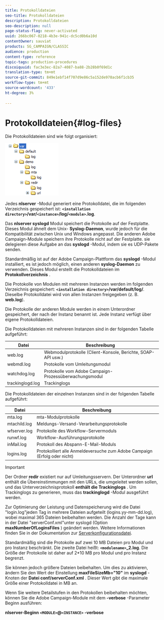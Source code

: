 ```yaml
---
title: Protokolldateien
seo-title: Protokolldateien
description: Protokolldateien
seo-description: null
page-status-flag: never-activated
uuid: 266bc067-0218-4b3e-941c-dc5cd0b6a10d
contentOwner: sauviat
products: SG_CAMPAIGN/CLASSIC
audience: production
content-type: reference
topic-tags: production-procedures
discoiquuid: fac3e3ec-82a7-4087-ba88-2b28b0f69d1c
translation-type: tm+mt
source-git-commit: 849e1ebf14f707d9e86c5a152de978acb6f1cb35
workflow-type: tm+mt
source-wordcount: '433'
ht-degree: 3%

---
```



# Protokolldateien{#log-files}

Die Protokolldateien sind wie folgt organisiert:

![](assets/d_ncs_directory.png)

Jedes **nlserver** -Modul generiert eine Protokolldatei, die im folgenden Verzeichnis gespeichert ist: **`<installation directory>`/var/`<instance>`/log/`<module>`.log**.

Das **nlserver syslogd** Modul speichert die Protokolle auf der Festplatte. Dieses Modul ähnelt dem Unix- **Syslog-Daemon**, wurde jedoch für die Kompatibilität zwischen Unix und Windows angepasst. Die anderen Adobe Campaign-Module speichern ihre Protokolle nicht auf der Festplatte. sie delegieren diese Aufgabe an das **syslogd** -Modul, indem sie es UDP-Pakete senden.

Standardmäßig ist auf der Adobe Campaign-Plattform das **syslogd** -Modul installiert, es ist jedoch möglich, einen anderen **syslog-Daemon** zu verwenden. Dieses Modul erstellt die Protokolldateien im **Protokollverzeichnis** .

Die Protokolle von Modulen mit mehreren Instanzen werden im folgenden Verzeichnis gespeichert: **`<installation directory>`/var/default/log/**. Dieselbe Protokolldatei wird von allen Instanzen freigegeben (z. B. **web.log**).

Die Protokolle der anderen Module werden in einem Unterordner gespeichert, der nach der Instanz benannt ist. Jede Instanz verfügt über eigene Protokolldateien.

Die Protokolldateien mit mehreren Instanzen sind in der folgenden Tabelle aufgeführt:

| Datei | Beschreibung  |
|---|---|
| web.log | Webmodulprotokolle (Client-Konsole, Berichte, SOAP-API usw.) |
| webmdl.log | Protokolle vom Umleitungsmodul |
| watchdog.log | Protokolle vom Adobe Campaign-Prozessüberwachungsmodul |
| trackinglogd.log | Trackinglogs      |

Die Protokolldateien der einzelnen Instanzen sind in der folgenden Tabelle aufgeführt:

| Datei | Beschreibung  |
|---|---|
| mta.log | mta-Modulprotokolle |
| mtachild.log | Meldungs-Versand-Verarbeitungsprotokolle |
| wfserver.log | Protokolle des Workflow-Servermoduls |
| runwf.log | Workflow-Ausführungsprotokolle |
| inMail.log | Protokoll des Abspann-E-Mail-Moduls |
| logins.log | Protokolliert alle Anmeldeversuche zum Adobe Campaign (Erfolg oder nicht) |

>[!IMPORTANT]
>
>Der Ordner **redir** existiert nur auf Umleitungsservern. Der Unterordner **url** enthält die Übereinstimmungen mit den URLs, die umgeleitet werden sollen, und das Unterverzeichnisprotokoll **enthält die Trackinglogs** . Um Trackinglogs zu generieren, muss das **trackinglogd** -Modul ausgeführt werden.

Zur Optimierung der Leistung und Datenspeicherung wird die Datei &quot;login.log&quot;jeden Tag in mehrere Dateien aufgeteilt (logins.yy-mm-dd.log), wobei maximal 365 Dateien beibehalten werden. Die Anzahl der Tage kann in der Datei &quot;serverConf.xml&quot;unter syslogd (Option **maxNumberOfLoginsFiles** ) geändert werden. Weitere Informationen finden Sie in der Dokumentation zur [Serverkonfigurationsdatei](../../installation/using/the-server-configuration-file.md#syslogd).

Standardmäßig sind die Protokolle auf zwei 10 MB Dateien pro Modul und pro Instanz beschränkt. Die zweite Datei heißt: **`<modulename>`_2.log**. Die Größe der Protokolle ist daher auf 2*10 MB pro Modul und pro Instanz begrenzt.

Sie können jedoch größere Dateien beibehalten. Um dies zu aktivieren, ändern Sie den Wert der Einstellung **maxFileSizeMb=&quot;10&quot;** im **syslogd** -Knoten der **Datei conf/serverConf.xml** . Dieser Wert gibt die maximale Größe einer Protokolldatei in MB an.

Wenn Sie weitere Detailstufen in den Protokollen beibehalten möchten, können Sie die Adobe Campaign-Module mit dem **-verbose** -Parameter Beginn ausführen:

**nlserver-Beginn `<MODULE>`@`<INSTANCE>` -verbose**
